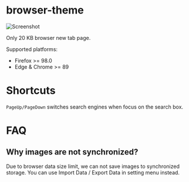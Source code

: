 # browser-theme

![Screenshot](https://github.com/Kaciras/browser-theme/raw/master/screenshot.webp)

Only 20 KB browser new tab page.

Supported platforms:
- Firefox >= 98.0
- Edge & Chrome >= 89

# Shortcuts

`PageUp/PageDown` switches search engines when focus on the search box.

# FAQ

## Why images are not synchronized?

Due to browser data size limit, we can not save images to synchronized storage. You can use Import Data / Export Data in setting menu instead.
